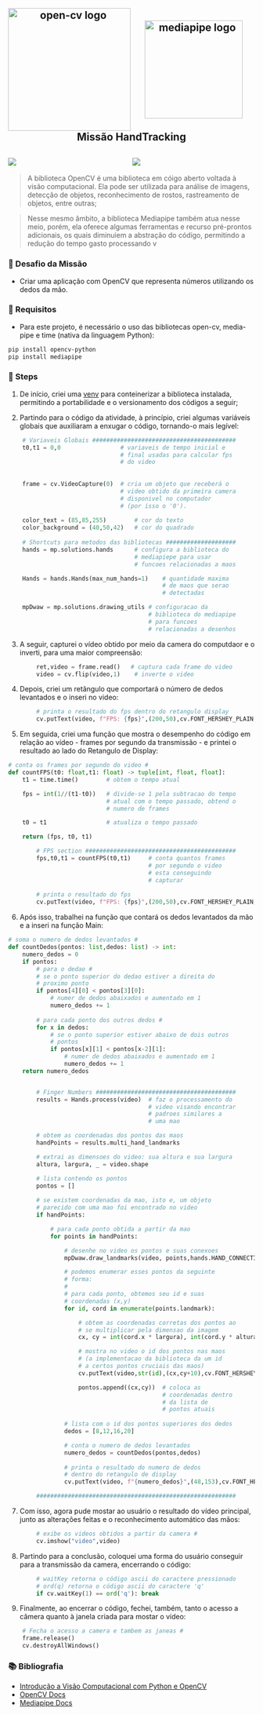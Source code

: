 <h2 align=center>
    <img src="https://avatars.githubusercontent.com/u/5009934?s=200&v=4" alt="open-cv logo" height="250" align=left></br>
    <img src="https://external-content.duckduckgo.com/iu/?u=https%3A%2F%2Fmohamedalirashad.github.io%2FFreeFaceMoCap%2Fassets%2Fimg%2Fmediapipe.png&f=1&nofb=1&ipt=3f1e29269078c52317e548c5efed4846d82ab853ca7b59ca28885bf30f9bbcb8&ipo=images" alt="mediapipe logo" height="200"></br>
    <br> Missão HandTracking </br>
</h2>

<h2 align=center>
    <img src="./output.gif" align=left></igm>
    <img src="./hands.png"></img>
</h2>


>A biblioteca OpenCV é uma biblioteca em cóigo aberto voltada à visão computacional. 
Ela pode ser utilizada para análise de imagens, detecção de objetos, reconhecimento de rostos, rastreamento de objetos, entre outras;

>Nesse mesmo âmbito, a biblioteca Mediapipe também atua nesse meio, porém, ela oferece algumas ferramentas e recurso pré-prontos adicionais, os quais diminuiem a abstração do código, permitindo a redução do tempo gasto processando v

### 🎯 Desafio da Missão
- Criar uma aplicação com OpenCV que representa números utilizando os dedos da mão.

### 📓 Requisitos
- Para este projeto, é necessário o uso das bibliotecas open-cv, media-pipe e time (nativa da linguagem Python):
```bash
pip install opencv-python
pip install mediapipe
```

### 📒 Steps
1. De início, criei uma [venv](https://docs.python.org/3/library/venv.html) para conteinerizar a biblioteca instalada, permitindo a portabilidade e o versionamento dos códigos a seguir;

2. Partindo para o código da atividade, à princípio, criei algumas variáveis globais que auxiliaram a enxugar o código, tornando-o mais legível:
```python
    # Variaveis Globais #########################################
    t0,t1 = 0,0                 # variaveis de tempo inicial e 
                                # final usadas para calcular fps
                                # do video
                                    
    
    frame = cv.VideoCapture(0)  # cria um objeto que receberá o 
                                # video obtido da primeira camera 
                                # disponivel no computador 
                                # (por isso o '0').
    
    color_text = (85,85,255)        # cor do texto 
    color_background = (40,50,42)   # cor do quadrado
    
    # Shortcuts para metodos das bibliotecas ####################
    hands = mp.solutions.hands      # configura a biblioteca do
                                    # mediapiepe para usar 
                                    # funcoes relacionadas a maos

    Hands = hands.Hands(max_num_hands=1)    # quantidade maxima 
                                            # de maos que serao 
                                            # detectadas

    mpDwaw = mp.solutions.drawing_utils # configuracao da
                                        # biblioteca do mediapipe
                                        # para funcoes
                                        # relacionadas a desenhos
```

3. A seguir, capturei o vídeo obtido por meio da camera do computdaor e o inverti, para uma maior compreensão:
```python
        ret,video = frame.read()   # captura cada frame do video
        video = cv.flip(video,1)    # inverte o video
```

4. Depois, criei um retângulo que comportará o número de dedos levantados e o inseri no video:
```python
        # printa o resultado do fps dentro do retangulo display
        cv.putText(video, f"FPS: {fps}",(200,50),cv.FONT_HERSHEY_PLAIN,2,color_text,3)
```

5. Em seguida, criei uma função que mostra o desempenho do código em relação ao vídeo - frames por segundo da transmissão - e printei o resultado ao lado do Retangulo de Display:
```python
# conta os frames por segundo do video #
def countFPS(t0: float,t1: float) -> tuple[int, float, float]:
    t1 = time.time()        # obtem o tempo atual 

    fps = int(1//(t1-t0))   # divide-se 1 pela subtracao do tempo 
                            # atual com o tempo passado, obtend o 
                            # numero de frames 

    t0 = t1                 # atualiza o tempo passado 

    return (fps, t0, t1)
```
```python
        # FPS section ###########################################
        fps,t0,t1 = countFPS(t0,t1)     # conta quantos frames 
                                        # por segundo o video 
                                        # esta conseguindo 
                                        # capturar
    
        # printa o resultado do fps
        cv.putText(video, f"FPS: {fps}",(200,50),cv.FONT_HERSHEY_PLAIN,2,color_text,3)
``` 

6. Após isso, trabalhei na função que contará os dedos levantados da mão e a inseri na função Main:
``` python
# soma o numero de dedos levantados #
def countDedos(pontos: list,dedos: list) -> int:
    numero_dedos = 0
    if pontos:
        # para o dedao #
        # se o ponto superior do dedao estiver a direita do 
        # proximo ponto
        if pontos[4][0] < pontos[3][0]:
            # numer de dedos abaixados e aumentado em 1
            numero_dedos += 1
    
        # para cada ponto dos outros dedos #
        for x in dedos:     
            # se o ponto superior estiver abaixo de dois outros
            # pontos
            if pontos[x][1] < pontos[x-2][1]:
                # numer de dedos abaixados e aumentado em 1
                numero_dedos += 1
    return numero_dedos
``` 

```python

        # Finger Numbers ########################################
        results = Hands.process(video)  # faz o processamento do
                                        # video visando encontrar 
                                        # padroes similares a 
                                        # uma mao

        # obtem as coordenadas dos pontos das maos
        handPoints = results.multi_hand_landmarks   

        # extrai as dimensoes do video: sua altura e sua largura
        altura, largura, _ = video.shape    

        # lista contendo os pontos
        pontos = []
    
        # se existem coordenadas da mao, isto e, um objeto 
        # parecido com uma mao foi encontrado no video
        if handPoints:

            # para cada ponto obtida a partir da mao
            for points in handPoints:

                # desenhe no video os pontos e suas conexoes
                mpDwaw.draw_landmarks(video, points,hands.HAND_CONNECTIONS)

                # podemos enumerar esses pontos da seguinte 
                # forma:
                #
                # para cada ponto, obtemos seu id e suas
                # coordenadas (x,y)
                for id, cord in enumerate(points.landmark):

                    # obtem as coordenadas corretas dos pontos ao
                    # se multiplicar pela dimensao da imagem
                    cx, cy = int(cord.x * largura), int(cord.y * altura)

                    # mostra no video o id dos pontos nas maos
                    # (a implementacao da biblioteca da um id 
                    # a certos pontos cruciais das maos)
                    cv.putText(video,str(id),(cx,cy+10),cv.FONT_HERSHEY_PLAIN,1,color_text,2)

                    pontos.append((cx,cy))  # coloca as 
                                            # coordenadas dentro
                                            # da lista de
                                            # pontos atuais
        
                # lista com o id dos pontos superiores dos dedos
                dedos = [8,12,16,20]

                # conta o numero de dedos levantados
                numero_dedos = countDedos(pontos,dedos)
        
                # printa o resultado do numero de dedos
                # dentro do retangulo de display
                cv.putText(video, f"{numero_dedos}",(48,153),cv.FONT_HERSHEY_PLAIN,10,color_text,3)

        #########################################################
```

7. Com isso, agora pude mostar ao usuário o resultado do vídeo principal, junto as alterações feitas e o reconhecimento automático das mãos:
```python
        # exibe os videos obtidos a partir da camera #
        cv.imshow("video",video) 
```

8. Partindo para a conclusão, coloquei uma forma do usuário conseguir para a transmissão da camera, encerrando o código:
```python
        # waitKey retorna o código ascii do caractere pressionado   
        # ord(q) retorna o código ascii do caractere 'q'            
        if cv.waitKey(1) == ord('q'): break
```

9. Finalmente, ao encerrar o código, fechei, também, tanto o acesso a câmera quanto à janela criada para mostar o vídeo:
```python
    # Fecha o acesso a camera e tambem as janeas #
    frame.release()
    cv.destroyAllWindows()
```

### 📚 Bibliografia
- [Introdução a Visão Computacional com Python e OpenCV](https://professor.luzerna.ifc.edu.br/ricardo-antonello/wp-content/uploads/sites/8/2017/02/Livro-Introdu%C3%A7%C3%A3o-a-Vis%C3%A3o-Computacional-com-Python-e-OpenCV-3.pdf)
- [OpenCV Docs](https://docs.opencv.org/4.x/index.html)
- [Mediapipe Docs](https://developers.google.com/mediapipe/solutions/vision/hand_landmarker/python#live-stream)
